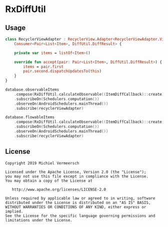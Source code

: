 RxDiffUtil
==========

Usage
-----

````kotlin
class RecyclerViewAdapter : RecyclerView.Adapter<RecyclerViewAdapter.ViewHolder>(), 
    Consumer<Pair<List<Item>, DiffUtil.DiffResult> {

    private var items = listOf<Item>()

    override fun accept(pair: Pair<List<Item>, DiffUtil.DiffResult>) {
        items = pair.first
        pair.second.dispatchUpdatesTo(this)
    }
}
````

````kotlin
database.observableItems
	.compose(RxDiffUtil.calculateObservable((ItemDiffCallback)::create))
	.subscribeOn(Schedulers.computation())
	.observeOn(AndroidSchedulers.mainThread())
	.subscribe(recyclerViewAdapter)

database.flowableItems
	.compose(RxDiffUtil.calculateObservable((ItemDiffCallback)::create))
	.subscribeOn(Schedulers.computation())
	.observeOn(AndroidSchedulers.mainThread())
	.subscribe(recyclerViewAdapter)
````

License
-------

    Copyright 2019 Michiel Vermeersch

    Licensed under the Apache License, Version 2.0 (the "License");
    you may not use this file except in compliance with the License.
    You may obtain a copy of the License at

       http://www.apache.org/licenses/LICENSE-2.0

    Unless required by applicable law or agreed to in writing, software
    distributed under the License is distributed on an "AS IS" BASIS,
    WITHOUT WARRANTIES OR CONDITIONS OF ANY KIND, either express or implied.
    See the License for the specific language governing permissions and
    limitations under the License.
